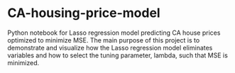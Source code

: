 # CA-housing-price-model
Python notebook for Lasso regression model predicting CA house prices optimized to minimize MSE. 
The main purpose of this project is to demonstrate and visualize how the Lasso regression model eliminates variables and how to select the tuning parameter, lambda, such that MSE is minimized.
